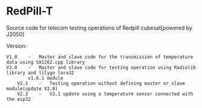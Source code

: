 # RedPill-T
Source code for telecom testing operations of Redpill cubesat[powered by J2050]

Version:
	
	V1.0    -   Master and slave code for the transmission of temperature data using SX1262.cpp library
	V2.0    -   Master and slave code for testing operation using Radiolib library and lilygo lora32 
   		    v1.6.1 module
		V2.1    -   Testing operation without defining master or slave module(update V2.0) 
		V2.2	-	V2.1 update using a temperature sensor connected with the esp32
